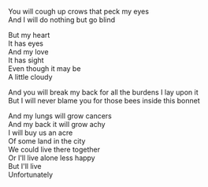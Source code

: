 You will cough up crows that peck my eyes  
And I will do nothing but go blind

But my heart  
It has eyes  
And my love  
It has sight  
Even though it may be  
A little cloudy

And you will break my back for all the burdens I lay upon it  
But I will never blame you for those bees inside this bonnet

And my lungs will grow cancers  
And my back it will grow achy  
I will buy us an acre  
Of some land in the city  
We could live there together  
Or I'll live alone less happy  
But I'll live  
Unfortunately